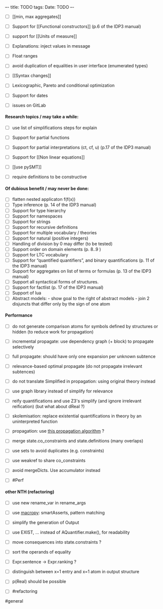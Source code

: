 –-
title: TODO
tags:
Date: TODO
–-

- [ ] [[min, max aggregates]]
- [ ] Support for [[Functional constructors]] (p.6 of the IDP3 manual)
- [ ] support for [[Units of measure]]
- [ ] Explanations: inject values in message
- [ ] Float ranges
- [ ] avoid duplication of equalities in user interface (enumerated types)
- [ ] [[Syntax changes]]

- [ ] Lexicographic, Pareto and conditional optimization
- [ ] Support for dates
- [ ] issues on GitLab


#### Research topics / may take a while:
- [ ] use list of simplifications steps for explain
- [ ] Support for partial functions
- [ ] Support for partial interpretations (ct, cf, u) (p.17 of the IDP3 manual)
- [ ] Support for [[Non linear equations]]
- [ ] [[use pySMT]]
- [ ] require definitions to be constructive


#### Of dubious benefit / may never be done:
- [ ] flatten nested applicaton f(f(x))
- [ ] Type inference (p. 14 of the IDP3 manual)
- [ ] Support for type hierarchy
- [ ] Support for namespaces
- [ ] Support for strings
- [ ] Support for recursive definitions
- [ ] Support for multiple vocabulary / theories
- [ ] Support for natural (positive integers)
- [ ] Handling of division by 0 may differ (to be tested)
- [ ] Support order on domain elements (p. 8..9 )
- [ ] Support for LTC vocabulary
- [ ] Support for “quantified quantifiers”, and binary quantifications (p. 11 of the IDP3 manual)
- [ ] Support for aggregates on list of terms or formulas (p. 13 of the IDP3 manual)
- [ ] Support all syntactical forms of structures.
- [ ] Support for factlist (p. 17 of the IDP3 manual)
- [ ] Support of lua
- [ ] Abstract models:
        - show goal to the right of abstract models
        - join 2 disjuncts that differ only by the sign of one atom

#### Performance
- [ ] do not generate comparison atoms for symbols defined by structures or hidden (to reduce work for propagation)
- [ ] incremental propagate: use dependency graph (+ block) to propagate selectively
- [ ] full propagate: should have only one expansion per unknown subtence
- [ ] relevance-based optimal propagate (do not propagate irrelevant subtences)
- [ ] do not translate Simplified in propagation: using original theory instead
- [ ] use graph library instead of simplify for relevance
- [ ] reify quantifications and use Z3's simplify (and ignore irrelevant reification) (but what about dReal ?)
- [ ] skolemisation: replace existential quantifications in theory by an uninterpreted function
- [ ] propagation: use [this propagation algorithm](https://stackoverflow.com/questions/37061360/using-maxsat-queries-in-z3) ?

- [ ] merge state.co_constraints and state.definitions (many overlaps)
- [ ] use sets to avoid duplicates (e.g. constraints)
- [ ] use weakref to share co_constraints
- [ ] avoid mergeDicts.  Use accumulator instead
- [ ] #Perf

#### other NTH (refactoring)
- [ ] use new rename_var in rename_args
- [ ] use [macropy](https://macropy3.readthedocs.io/en/latest/): smartAsserts, pattern matching
- [ ] simplify the generation of Output

- [ ] use EXIST, … instead of AQuantifier.make(), for readability
- [ ] move consequences into state.constraints ?
- [ ] sort the operands of equality
- [ ] Expr.sentence -> Expr.ranking ?
- [ ] distinguish between x=1 entry and x=1 atom in output structure
- [ ] p(Real) should be possible
- [ ] #refactoring

#general